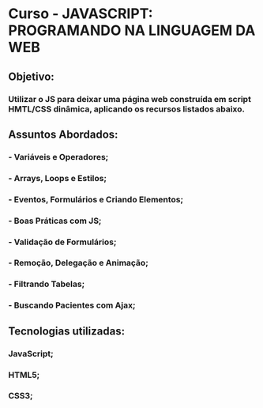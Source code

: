 # Curso - JAVASCRIPT: PROGRAMANDO NA LINGUAGEM DA WEB

## Objetivo:

### Utilizar o JS para deixar uma página web construída em script HMTL/CSS dinâmica, aplicando os recursos listados abaixo.

## Assuntos Abordados:

### - Variáveis e Operadores;

### - Arrays, Loops e Estilos;

### - Eventos, Formulários e Criando Elementos;

### - Boas Práticas com JS;

### - Validação de Formulários;

### - Remoção, Delegação e Animação;

### - Filtrando Tabelas;

### - Buscando Pacientes com Ajax;

## Tecnologias utilizadas: 

### JavaScript;

### HTML5;

### CSS3;
